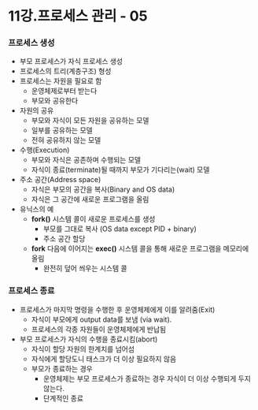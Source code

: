 # 11강.프로세스 관리 - 05

### 프로세스 생성

- 부모 프로세스가 자식 프로세스 생성
- 프로세스의 트리(계층구조) 형성
- 프로세스는 자원을 필요로 함
    - 운영체제로부터 받는다
    - 부모와 공유한다
- 자원의 공유
    - 부모와 자식이 모든 자원을 공유하는 모델
    - 일부를 공유하는 모델
    - 전혀 공유하지 않는 모델
- 수행(Execution)
    - 부모와 자식은 공존하며 수행되는 모델
    - 자식이 종료(terminate)될 때까지 부모가 기다리는(wait) 모델
- 주소 공간(Address space)
    - 자식은 부모의 공간을 복사(Binary and OS data)
    - 자식은 그 공간에 새로운 프로그램을 올림
- 유닉스의 예
    - **fork()** 시스템 콜이 새로운 프로세스를 생성
        - 부모를 그대로 복사 (OS data except PID + binary)
        - 주소 공간 할당
    - **fork** 다음에 이어지는 **exec()** 시스템 콜을 통해 새로운 프로그램을 메모리에 올림
        - 완전히 덮어 씌우는 시스템 콜

### 프로세스 종료

- 프로세스가 마지막 명령을 수행한 후 운영체제에게 이를 알려줌(Exit)
    - 자식이 부모에게 output data를 보냄 (via wait).
    - 프로세스의 각종 자원들이 운영체제에게 반납됨
- 부모 프로세스가 자식의 수행을 종료시킴(abort)
    - 자식이 할당 자원의 한계치를 넘어섬
    - 자식에게 할당도니 태스크가 더 이상 필요하지 않음
    - 부모가 종료하는 경우
        - 운영체제는 부모 프로세스가 종료하는 경우 자식이 더 이상 수행되게 두지 않는다.
        - 단계적인 종료
